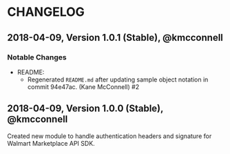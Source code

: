 # CHANGELOG

## 2018-04-09, Version 1.0.1 (Stable), @kmcconnell

### Notable Changes

- README:
  - Regenerated `README.md` after updating sample object notation in commit 94e47ac. (Kane McConnell) #2

## 2018-04-09, Version 1.0.0 (Stable), @kmcconnell

Created new module to handle authentication headers and signature for Walmart
Marketplace API SDK.
